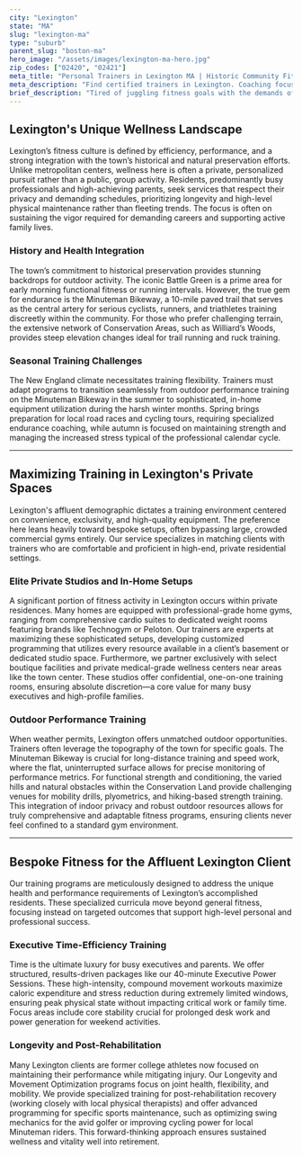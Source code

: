 ```yaml
---
city: "Lexington"
state: "MA"
slug: "lexington-ma"
type: "suburb"
parent_slug: "boston-ma"
hero_image: "/assets/images/lexington-ma-hero.jpg"
zip_codes: ["02420", "02421"]
meta_title: "Personal Trainers in Lexington MA | Historic Community Fitness"
meta_description: "Find certified trainers in Lexington. Coaching focused on endurance, functional fitness, and historic community sports fields."
brief_description: "Tired of juggling fitness goals with the demands of a high-paced Lexington schedule? We connect you with elite, vetted personal trainers who specialize in bespoke wellness programs. Whether you prefer in-home sessions utilizing your private gym, discreet studio work, or performance coaching to maintain high-level athletic fitness, our service ensures maximum results with minimum disruption to your life. Our coaches understand the value of your time and privacy. Start your confidential, tailored fitness journey and elevate your physical performance today."
---
```

## Lexington's Unique Wellness Landscape

Lexington’s fitness culture is defined by efficiency, performance, and a strong integration with the town’s historical and natural preservation efforts. Unlike metropolitan centers, wellness here is often a private, personalized pursuit rather than a public, group activity. Residents, predominantly busy professionals and high-achieving parents, seek services that respect their privacy and demanding schedules, prioritizing longevity and high-level physical maintenance rather than fleeting trends. The focus is often on sustaining the vigor required for demanding careers and supporting active family lives.

### History and Health Integration

The town’s commitment to historical preservation provides stunning backdrops for outdoor activity. The iconic Battle Green is a prime area for early morning functional fitness or running intervals. However, the true gem for endurance is the Minuteman Bikeway, a 10-mile paved trail that serves as the central artery for serious cyclists, runners, and triathletes training discreetly within the community. For those who prefer challenging terrain, the extensive network of Conservation Areas, such as Williard’s Woods, provides steep elevation changes ideal for trail running and ruck training.

### Seasonal Training Challenges

The New England climate necessitates training flexibility. Trainers must adapt programs to transition seamlessly from outdoor performance training on the Minuteman Bikeway in the summer to sophisticated, in-home equipment utilization during the harsh winter months. Spring brings preparation for local road races and cycling tours, requiring specialized endurance coaching, while autumn is focused on maintaining strength and managing the increased stress typical of the professional calendar cycle.

---

## Maximizing Training in Lexington's Private Spaces

Lexington's affluent demographic dictates a training environment centered on convenience, exclusivity, and high-quality equipment. The preference here leans heavily toward bespoke setups, often bypassing large, crowded commercial gyms entirely. Our service specializes in matching clients with trainers who are comfortable and proficient in high-end, private residential settings.

### Elite Private Studios and In-Home Setups

A significant portion of fitness activity in Lexington occurs within private residences. Many homes are equipped with professional-grade home gyms, ranging from comprehensive cardio suites to dedicated weight rooms featuring brands like Technogym or Peloton. Our trainers are experts at maximizing these sophisticated setups, developing customized programming that utilizes every resource available in a client’s basement or dedicated studio space. Furthermore, we partner exclusively with select boutique facilities and private medical-grade wellness centers near areas like the town center. These studios offer confidential, one-on-one training rooms, ensuring absolute discretion—a core value for many busy executives and high-profile families.

### Outdoor Performance Training

When weather permits, Lexington offers unmatched outdoor opportunities. Trainers often leverage the topography of the town for specific goals. The Minuteman Bikeway is crucial for long-distance training and speed work, where the flat, uninterrupted surface allows for precise monitoring of performance metrics. For functional strength and conditioning, the varied hills and natural obstacles within the Conservation Land provide challenging venues for mobility drills, plyometrics, and hiking-based strength training. This integration of indoor privacy and robust outdoor resources allows for truly comprehensive and adaptable fitness programs, ensuring clients never feel confined to a standard gym environment.

---

## Bespoke Fitness for the Affluent Lexington Client

Our training programs are meticulously designed to address the unique health and performance requirements of Lexington’s accomplished residents. These specialized curricula move beyond general fitness, focusing instead on targeted outcomes that support high-level personal and professional success.

### Executive Time-Efficiency Training

Time is the ultimate luxury for busy executives and parents. We offer structured, results-driven packages like our 40-minute Executive Power Sessions. These high-intensity, compound movement workouts maximize caloric expenditure and stress reduction during extremely limited windows, ensuring peak physical state without impacting critical work or family time. Focus areas include core stability crucial for prolonged desk work and power generation for weekend activities.

### Longevity and Post-Rehabilitation

Many Lexington clients are former college athletes now focused on maintaining their performance while mitigating injury. Our Longevity and Movement Optimization programs focus on joint health, flexibility, and mobility. We provide specialized training for post-rehabilitation recovery (working closely with local physical therapists) and offer advanced programming for specific sports maintenance, such as optimizing swing mechanics for the avid golfer or improving cycling power for local Minuteman riders. This forward-thinking approach ensures sustained wellness and vitality well into retirement.